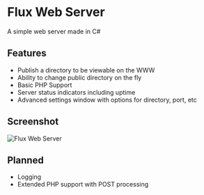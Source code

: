 # Flux Web Server
A simple web server made in C#

## Features
* Publish a directory to be viewable on the WWW
* Ability to change public directory on the fly
* Basic PHP Support
* Server status indicators including uptime
* Advanced settings window with options for directory, port, etc

## Screenshot
![Flux Web Server](screenshot.jpg?raw=true "Flux Web Server")


## Planned
* Logging
* Extended PHP support with POST processing

